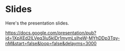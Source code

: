 # Slides #

Here's the presentation slides.

https://docs.google.com/presentation/pub?id=1XpXEd2ILVeq3lu5kIDr1mymLsIheW-MYhDDp3Tqy-nM&start=false&loop=false&delayms=3000